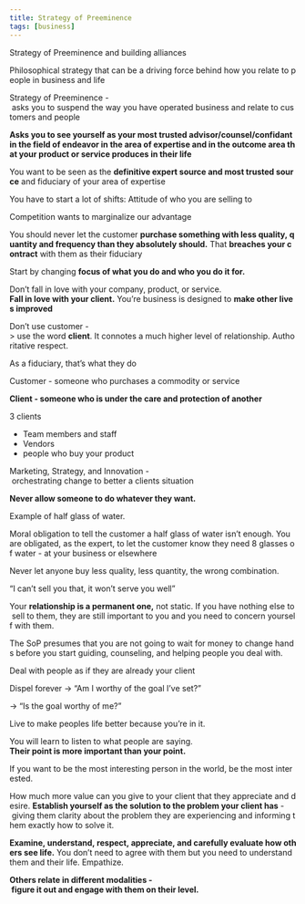 ```yaml
---
title: Strategy of Preeminence
tags: [business]
---
```


Strategy of Preeminence and building alliances

Philosophical strategy that can be a driving force behind how you relate to people in business and life

Strategy of Preeminence - asks you to suspend the way you have operated business and relate to customers and people

**Asks you to see yourself as your most trusted advisor/counsel/confidant in the field of endeavor in the area of expertise and in the outcome area that your product or service produces in their life**

You want to be seen as the **definitive expert source and most trusted source** and fiduciary of your area of expertise

You have to start a lot of shifts: Attitude of who you are selling to

Competition wants to marginalize our advantage

You should never let the customer **purchase something with less quality, quantity and frequency than they absolutely should.** That **breaches your contract** with them as their fiduciary

Start by changing **focus of what you do and who you do it for.**

Don’t fall in love with your company, product, or service. **Fall in love with your client.** You’re business is designed to **make other lives improved**

Don’t use customer -> use the word **client**. It connotes a much higher level of relationship. Authoritative respect.

As a fiduciary, that’s what they do

Customer - someone who purchases a commodity or service

**Client - someone who is under the care and protection of another**

3 clients

- Team members and staff
- Vendors
- people who buy your product

Marketing, Strategy, and Innovation - orchestrating change to better a clients situation

**Never allow someone to do whatever they want.**

Example of half glass of water.

Moral obligation to tell the customer a half glass of water isn’t enough. You are obligated, as the expert, to let the customer know they need 8 glasses of water - at your business or elsewhere

Never let anyone buy less quality, less quantity, the wrong combination.

“I can’t sell you that, it won’t serve you well”

Your **relationship is a permanent one,** not static. If you have nothing else to sell to them, they are still important to you and you need to concern yourself with them.

The SoP presumes that you are not going to wait for money to change hands before you start guiding, counseling, and helping people you deal with.

Deal with people as if they are already your client

Dispel forever -> “Am I worthy of the goal I’ve set?”

-> “Is the goal worthy of me?”

Live to make peoples life better because you’re in it.

You will learn to listen to what people are saying. **Their point is more important than your point.**

If you want to be the most interesting person in the world, be the most interested.

How much more value can you give to your client that they appreciate and desire. **Establish yourself as the solution to the problem your client has** - giving them clarity about the problem they are experiencing and informing them exactly how to solve it.

**Examine, understand, respect, appreciate, and carefully evaluate how others see life.** You don’t need to agree with them but you need to understand them and their life. Empathize.

**Others relate in different modalities - figure it out and engage with them on their level.**
